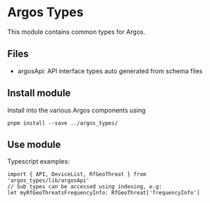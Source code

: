 # Argos Types

This module contains common types for Argos.

## Files

-   argosApi: API interface types auto generated from schema files

## Install module

Install into the various Argos components using

    pnpm install --save ../argos_types/

## Use module

Typescript examples:

    import { API, DeviceList, RfGeoThreat } from 'argos_types/lib/argosApi'
    // Sub types can be accessed using indexing, e.g:
    let myRfGeoThreatsFrequencyInfo: RfGeoThreat['frequencyInfo']
